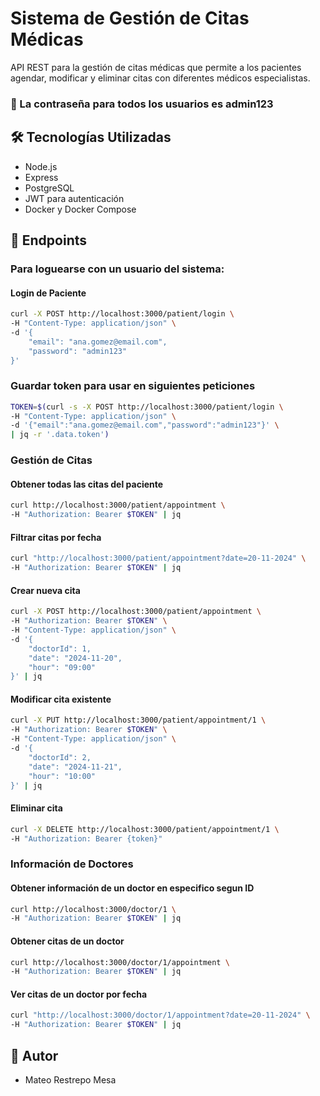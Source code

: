 # Sistema de Gestión de Citas Médicas

API REST para la gestión de citas médicas que permite a los pacientes agendar, modificar y eliminar citas con diferentes médicos especialistas.

### 🔑 La contraseña para todos los usuarios es admin123

## 🛠️ Tecnologías Utilizadas

- Node.js
- Express
- PostgreSQL
- JWT para autenticación
- Docker y Docker Compose

## 📌 Endpoints

### Para loguearse con un usuario del sistema:
#### Login de Paciente
```bash
curl -X POST http://localhost:3000/patient/login \
-H "Content-Type: application/json" \
-d '{
    "email": "ana.gomez@email.com",
    "password": "admin123"
}'
```
### Guardar token para usar en siguientes peticiones
```bash
TOKEN=$(curl -s -X POST http://localhost:3000/patient/login \
-H "Content-Type: application/json" \
-d '{"email":"ana.gomez@email.com","password":"admin123"}' \
| jq -r '.data.token')
```

### Gestión de Citas

#### Obtener todas las citas del paciente
```bash
curl http://localhost:3000/patient/appointment \
-H "Authorization: Bearer $TOKEN" | jq
```

#### Filtrar citas por fecha
```bash
curl "http://localhost:3000/patient/appointment?date=20-11-2024" \
-H "Authorization: Bearer $TOKEN" | jq
```

#### Crear nueva cita
```bash
curl -X POST http://localhost:3000/patient/appointment \
-H "Authorization: Bearer $TOKEN" \
-H "Content-Type: application/json" \
-d '{
    "doctorId": 1,
    "date": "2024-11-20",
    "hour": "09:00"
}' | jq
```

#### Modificar cita existente
```bash
curl -X PUT http://localhost:3000/patient/appointment/1 \
-H "Authorization: Bearer $TOKEN" \
-H "Content-Type: application/json" \
-d '{
    "doctorId": 2,
    "date": "2024-11-21",
    "hour": "10:00"
}' | jq
```

#### Eliminar cita
```bash
curl -X DELETE http://localhost:3000/patient/appointment/1 \
-H "Authorization: Bearer {token}"
```

### Información de Doctores

#### Obtener información de un doctor en especifico segun ID
```bash
curl http://localhost:3000/doctor/1 \
-H "Authorization: Bearer $TOKEN" | jq
```

#### Obtener citas de un doctor
```bash
curl http://localhost:3000/doctor/1/appointment \
-H "Authorization: Bearer $TOKEN" | jq
```

#### Ver citas de un doctor por fecha
```bash
curl "http://localhost:3000/doctor/1/appointment?date=20-11-2024" \
-H "Authorization: Bearer $TOKEN" | jq
```

## 👥 Autor

- Mateo Restrepo Mesa
